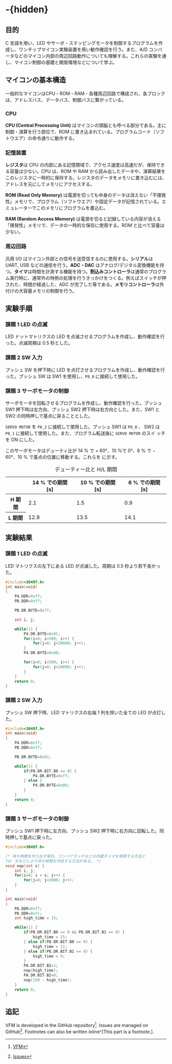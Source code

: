 
# -{hidden}

<!--
  タイトルなしの section を作る
-->

## 目的
C 言語を用い、LED やサーボ・ステッピングモータを制御するプログラムを作成し、ワンチップマイコン実験装置を用い動作確認を行う。また、A/D コンバータなどのマイコン内部の周辺回路動作についても理解する。これらの実験を通し、マイコン制御の基礎と開発環境などについて学ぶ。

## マイコンの基本構造
一般的なマイコンはCPU・ROM・RAM・各種周辺回路で構成され、各ブロックは、アドレスバス、データバス、制御バスに繋がっている。


### CPU
**CPU (Central Processing Unit)** はマイコンの頭脳とも呼べる部分である。主に制御・演算を行う部位で、ROM に書き込まれている。プログラムコード（ソフトウエア）の命令通りに動作する。

### 記憶装置
**レジスタ**は CPU の内部にある記憶領域で、アクセス速度は高速だが、保持できる容量は少ない。CPU は、ROM や RAM から読み出したデータや、演算結果をこのレジスタに一時的に保持する。レジスタのデータをメモリに書き込むには、アドレスを元にしてメモリにアクセスする。

**ROM (Read Only Memory)** は電源を切っても中身のデータは消えない「不揮発性」メモリで、プログラム（ソフトウエア）や固定データが記憶されている。エミュレーターでこのメモリにプログラムを書込む。

**RAM (Random Access Memory)** は電源を切ると記録している内容が消える「揮発性」メモリで、データの一時的な保存に使用する。ROM と比べて容量は少ない。

### 周辺回路
汎用 I/O はマイコン外部との信号を送受信するのに使用する。**シリアル**は UART, USB などの通信を行う。**ADC・DAC** はアナログ/デジタル変換機能を持つ。**タイマ**は時間を計測する機能を持つ。**割込みコントローラ**は通常のプログラム実行時に、通常外の特例の処理を行うきっかけをつくる。例えばスイッチが押された、時間が経過した、ADC が完了した等である。**メモリコントローラ**は外付けの大容量メモリの制御を行う。


## 実験手順
### 課題 1 LED の点滅
LED ドットマトリクスの LED を点滅させるプログラムを作成し、動作確認を行った。点滅周期は 0.5 秒とした。

### 課題 2 SW 入力
プッシュ SW を押下時に LED を点灯させるプログラムを作成し、動作確認を行った。プッシュ SW は SW1 を使用し、`P8_0` に接続して使用した。

### 課題 3 サーボモータの制御
サーボモータを回転させるプログラムを作成し、動作確認を行った。プッシュ SW1 押下時は左方向、プッシュ SW2 押下時は右方向とした。また、SW1 と SW2 の同時押しで基点に戻ることとした。

`SERVO MOTOR` を `PA_2` に接続して使用した。プッシュ SW1 は `P8_0` 、 SW2 は `P8_1` に接続して使用した。また、プログラム転送後に `SERVO MOTOR` のスイ ッチを ON にした。

このサーボモータはデューティ比が 14 % で $+$ 60°、10 %で 0°、6 % で $-$ 60°、10 % で基点の位置に移動する。これらを <a href="#duty_cycle" data-ref="table"></a> に示す。

<table>
  <caption id="duty_cycle">デューティー比と H/L 期間</caption>
  <thead>
    <tr>
      <th></th> <th>14 % での期間 [s]</th> <th>10 % での期間 [s]</th> <th>6 % での期間 [s]</th>
    </tr>
  </thead>
  <tbody class="right">
    <tr>
      <th>H 期間</th> <td>2.1</td> <td>1.5</td> <td>0.9</td>
    </tr>
    <tr>
      <th>L 期間</th> <td>12.9</td> <td>13.5</td> <td>14.1</td>
    </tr>
  </tbody>
</table>


## 実験結果
### 課題 1 LED の点滅
LED マトリクスの左下にある LED が点滅した。周期は 0.5 秒より若干長かった。

<div class="frame">

```c:app1.c
#include<3048f.h>
int main(void)
{
    P4.DDR=0xff;
    PB.DDR=0xff;

    PB.DR.BYTE=0x7f;

    int i, j;

    while(1) {
        P4.DR.BYTE=0x01;
        for(i=0; i<500; i++) {
            for(j=0; j<20000; j++);
        }
        P4.DR.BYTE=0x00;

        for(i=0; i<500; i++) {
            for(j=0; j<20000; j++);
        }
    }
    return 0;
}
```

</div>

### 課題 2 SW 入力
プッシュ SW 押下時、LED マトリクスの右端 1 列を除いた全ての LED が点灯した。

<div class="frame">

```c:app2.c
#include<3048f.h>
int main(void)
{
    P4.DDR=0xff;
    PB.DDR=0xff;

    PB.DR.BYTE=0x01;

    while(1) {
        if(P8.DR.BIT.B0 == 0) {
            P4.DR.BYTE=0xff;
        } else {
            P4.DR.BYTE=0x00;
        }
    }
    return 0;
}
```

</div>

### 課題 3 サーボモータの制御
プッシュ SW1 押下時に左方向、プッシュ SW2 押下時に右方向に回転した。同時押しで基点に戻った。

<div class="frame">

```c:app3.c
#include<3048f.h>

/* 待ち時間を作り出す場合、コンペアマッチなどの内蔵タイマを使用する方法と 
for 文などにより待ち時間を作成する方法がある。 */
void nop(int s) {
    int i, j;
    for(i=0; i < s; i++) {
        for(j=0; j<2000; j++);
    }
}

int main(void)
{
    PA.DDR=0xff;
    P8.DDR=0xfc;
    int high_time = 15;

    while(1) {
        if(P8.DR.BIT.B0 == 0 && P8.DR.BIT.B1 == 0) {
            high_time = 15;
        } else if(P8.DR.BIT.B0 == 0) {
            high_time = 21;
        } else if(P8.DR.BIT.B1 == 0) {
            high_time = 9;
        }
        PA.DR.BIT.B2=1;
        nop(high_time);
        PA.DR.BIT.B2=0;
        nop(150 - high_time);
    }
    return 0;
}
```

</div>

## 追記

VFM is developed in the GitHub repository[^1].
Issues are managed on GitHub[^issues].
Footnotes can also be written inline^[This part is a footnote.].

[^1]: [VFM](https://github.com/vivliostyle/vfm)
[^issues]: [Issues](https://github.com/vivliostyle/vfm/issues)